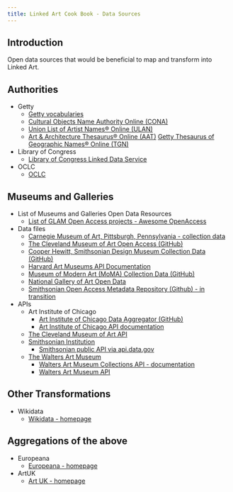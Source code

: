 ```yaml
---
title: Linked Art Cook Book - Data Sources
---
```


## Introduction

Open data sources that would be beneficial to map and transform into Linked Art.

## Authorities 

* Getty
    * [Getty vocabularies](https://www.getty.edu/research/tools/vocabularies/)
    * [Cultural Objects Name Authority Online (CONA)](https://getty.edu/research/tools/vocabularies/cona)
    * [Union List of Artist Names® Online (ULAN)](https://www.getty.edu/research/tools/vocabularies/ulan/index.html)
    * [Art & Architecture Thesaurus® Online (AAT)](https://www.getty.edu/research/tools/vocabularies/aat/index.html)
    [Getty Thesaurus of Geographic Names® Online (TGN)](https://www.getty.edu/research/tools/vocabularies/tgn/index.html)
* Library of Congress
    * [Library of Congress Linked Data Service](https://id.loc.gov/)
* OCLC
    * [OCLC](https://www.oclc.org/)


## Museums and Galleries
* List of Museums and Galleries Open Data Resources
    * [List of GLAM Open Access projects - Awesome OpenAccess](https://github.com/micahwalterstudio/awesome-openaccess)
* Data files
    * [Carnegie Museum of Art, Pittsburgh, Pennsylvania - collection data](https://github.com/cmoa/collection)
    * [The Cleveland Museum of Art Open Access (GitHub)](https://github.com/ClevelandMuseumArt/openaccess)
    * [Cooper Hewitt, Smithsonian Design Museum Collection Data (GitHub)](https://github.com/cooperhewitt/collection)
    * [Harvard Art Museums API Documentation](https://github.com/harvardartmuseums/api-docs)
    * [Museum of Modern Art (MoMA) Collection Data (GitHub)](https://github.com/MuseumofModernArt/collection)
    * [National Gallery of Art Open Data](https://github.com/nationalgalleryofart/opendata)
    * [Smithsonian Open Access Metadata Repository (Github) - in transition](https://github.com/Smithsonian/OpenAccess)
* APIs 
    * Art Institute of Chicago
        * [Art Institute of Chicago Data Aggregator (GitHub)](https://github.com/art-institute-of-chicago/data-aggregator) 
        * [Art Institute of Chicago API documentation](http://api.artic.edu/docs/)
    * [The Cleveland Museum of Art API](http://openaccess-api.clevelandart.org)
    * [Smithsonian Institution](https://si.edu)
        * [Smithsonian public API via api.data.gov](http://edan.si.edu/openaccess/apidocs)
    * [The Walters Art Museum](https://thewalters.org)
        * [Walters Art Museum Collections API - documentation](https://github.com/WaltersArtMuseum/walters-api)
        * [Walters Art Museum API](http://api.thewalters.org)

## Other Transformations

* Wikidata
    * [Wikidata - homepage](https://www.wikidata.org/)

## Aggregations of the above 

* Europeana
    * [Europeana - homepage](https://www.europeana.eu/en)
* ArtUK
    * [Art UK - homepage](https://artuk.org/)


